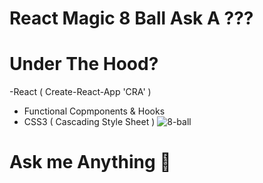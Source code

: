 # React Magic 8 Ball Ask A ???

# Under The Hood?
-React ( Create-React-App 'CRA' )
- Functional Copmponents & Hooks
- CSS3 ( Cascading Style Sheet )
![8-ball](https://user-images.githubusercontent.com/70597385/162631714-5b6b2c20-2fa2-46bc-b4f9-43f8037849da.png)


# Ask me Anything 🤡
